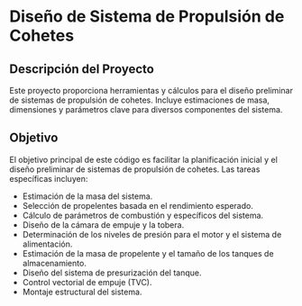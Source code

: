 # Diseño de Sistema de Propulsión de Cohetes

## Descripción del Proyecto

Este proyecto proporciona herramientas y cálculos para el diseño preliminar de sistemas de propulsión de cohetes. Incluye estimaciones de masa, dimensiones y parámetros clave para diversos componentes del sistema.

## Objetivo

El objetivo principal de este código es facilitar la planificación inicial y el diseño preliminar de sistemas de propulsión de cohetes. Las tareas específicas incluyen:

- Estimación de la masa del sistema.
- Selección de propelentes basada en el rendimiento esperado.
- Cálculo de parámetros de combustión y específicos del sistema.
- Diseño de la cámara de empuje y la tobera.
- Determinación de los niveles de presión para el motor y el sistema de alimentación.
- Estimación de la masa de propelente y el tamaño de los tanques de almacenamiento.
- Diseño del sistema de presurización del tanque.
- Control vectorial de empuje (TVC).
- Montaje estructural del sistema.
